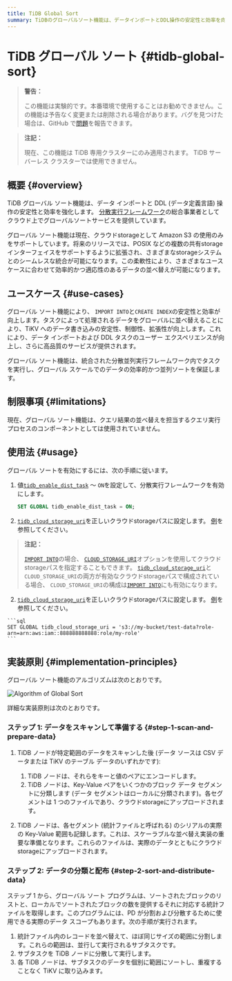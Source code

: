 ```yaml
---
title: TiDB Global Sort
summary: TiDBのグローバルソート機能は、データインポートとDDL操作の安定性と効率を向上させます。現在はAmazon S3のみをサポートしており、将来のリリースでは他のstorageインターフェイスもサポートする予定です。この機能により、データの並べ替えが効率的に行えます。グローバルソート機能はIMPORT INTOとCREATE INDEXの安定性と効率を向上させ、データの効率的かつ並列ソートを保証します。現在はクエリ結果の並べ替えを担当するコンポーネントとしては使用されていません。使用法は、tidb_enable_dist_taskをONに設定し、tidb_cloud_storage_uriを正しいクラウドstorageパスに設定することです。グローバルソート機能のアルゴリズムは、データのスキャンと準備、データの分類と配布の2つのステップで構成されています。
---
```


<!-- markdownlint-disable MD029 -->

<!-- markdownlint-disable MD046 -->

# TiDB グローバル ソート {#tidb-global-sort}

> **警告：**
>
> この機能は実験的です。本番環境で使用することはお勧めできません。この機能は予告なく変更または削除される場合があります。バグを見つけた場合は、GitHub で[問題](https://github.com/pingcap/tidb/issues)を報告できます。

<CustomContent platform="tidb-cloud">

> **注記：**
>
> 現在、この機能は TiDB 専用クラスターにのみ適用されます。 TiDB サーバーレス クラスターでは使用できません。

</CustomContent>

## 概要 {#overview}

TiDB グローバル ソート機能は、データ インポートと DDL (データ定義言語) 操作の安定性と効率を強化します。 [分散実行フレームワーク](/tidb-distributed-execution-framework.md)の総合事業者としてクラウド上でグローバルソートサービスを提供しています。

グローバル ソート機能は現在、クラウドstorageとして Amazon S3 の使用のみをサポートしています。将来のリリースでは、POSIX などの複数の共有storageインターフェイスをサポートするように拡張され、さまざまなstorageシステムとのシームレスな統合が可能になります。この柔軟性により、さまざまなユースケースに合わせて効率的かつ適応性のあるデータの並べ替えが可能になります。

## ユースケース {#use-cases}

グローバル ソート機能により、 `IMPORT INTO`と`CREATE INDEX`の安定性と効率が向上します。タスクによって処理されるデータをグローバルに並べ替えることにより、TiKV へのデータ書き込みの安定性、制御性、拡張性が向上します。これにより、データ インポートおよび DDL タスクのユーザー エクスペリエンスが向上し、さらに高品質のサービスが提供されます。

グローバル ソート機能は、統合された分散並列実行フレームワーク内でタスクを実行し、グローバル スケールでのデータの効率的かつ並列ソートを保証します。

## 制限事項 {#limitations}

現在、グローバル ソート機能は、クエリ結果の並べ替えを担当するクエリ実行プロセスのコンポーネントとしては使用されていません。

## 使用法 {#usage}

グローバル ソートを有効にするには、次の手順に従います。

1.  値[`tidb_enable_dist_task`](/system-variables.md#tidb_enable_dist_task-new-in-v710) ～ `ON`を設定して、分散実行フレームワークを有効にします。

    ```sql
    SET GLOBAL tidb_enable_dist_task = ON;
    ```

<CustomContent platform="tidb">

2.  [`tidb_cloud_storage_uri`](/system-variables.md#tidb_cloud_storage_uri-new-in-v740)を正しいクラウドstorageパスに設定します。 [例](/br/backup-and-restore-storages.md)を参照してください。

> **注記：**
>
> [`IMPORT INTO`](/sql-statements/sql-statement-import-into.md)の場合、 [`CLOUD_STORAGE_URI`](/sql-statements/sql-statement-import-into.md#withoptions)オプションを使用してクラウドstorageパスを指定することもできます。 [`tidb_cloud_storage_uri`](/system-variables.md#tidb_cloud_storage_uri-new-in-v740)と`CLOUD_STORAGE_URI`の両方が有効なクラウドstorageパスで構成されている場合、 `CLOUD_STORAGE_URI`の構成は[`IMPORT INTO`](/sql-statements/sql-statement-import-into.md)にも有効になります。

</CustomContent>
<CustomContent platform="tidb-cloud">

2.  [`tidb_cloud_storage_uri`](/system-variables.md#tidb_cloud_storage_uri-new-in-v740)を正しいクラウドstorageパスに設定します。 [例](https://docs.pingcap.com/tidb/stable/backup-and-restore-storages)を参照してください。

</CustomContent>

    ```sql
    SET GLOBAL tidb_cloud_storage_uri = 's3://my-bucket/test-data?role-arn=arn:aws:iam::888888888888:role/my-role'
    ```

## 実装原則 {#implementation-principles}

グローバル ソート機能のアルゴリズムは次のとおりです。

![Algorithm of Global Sort](https://download.pingcap.com/images/docs/dist-task/global-sort.jpeg)

詳細な実装原則は次のとおりです。

### ステップ 1: データをスキャンして準備する {#step-1-scan-and-prepare-data}

1.  TiDB ノードが特定範囲のデータをスキャンした後 (データ ソースは CSV データまたは TiKV のテーブル データのいずれかです):

    1.  TiDB ノードは、それらをキーと値のペアにエンコードします。
    2.  TiDB ノードは、Key-Value ペアをいくつかのブロック データ セグメントに分類します (データ セグメントはローカルに分類されます)。各セグメントは 1 つのファイルであり、クラウドstorageにアップロードされます。

2.  TiDB ノードは、各セグメント (統計ファイルと呼ばれる) のシリアルの実際の Key-Value 範囲も記録します。これは、スケーラブルな並べ替え実装の重要な準備となります。これらのファイルは、実際のデータとともにクラウドstorageにアップロードされます。

### ステップ 2: データの分類と配布 {#step-2-sort-and-distribute-data}

ステップ 1 から、グローバル ソート プログラムは、ソートされたブロックのリストと、ローカルでソートされたブロックの数を提供するそれに対応する統計ファイルを取得します。このプログラムには、PD が分割および分散するために使用できる実際のデータ スコープもあります。次の手順が実行されます。

1.  統計ファイル内のレコードを並べ替えて、ほぼ同じサイズの範囲に分割します。これらの範囲は、並行して実行されるサブタスクです。
2.  サブタスクを TiDB ノードに分散して実行します。
3.  各 TiDB ノードは、サブタスクのデータを個別に範囲にソートし、重複することなく TiKV に取り込みます。
